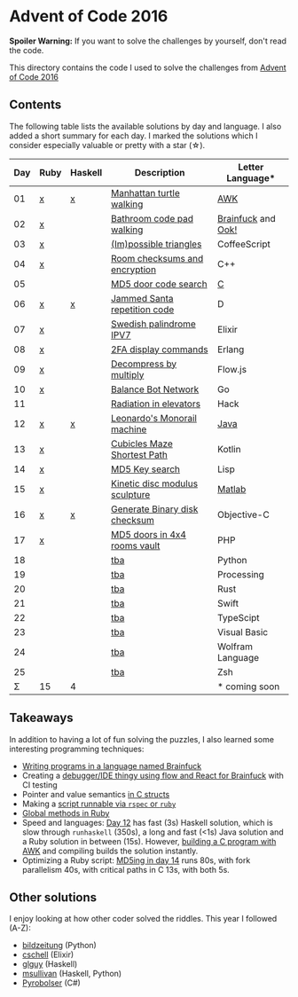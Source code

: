 Advent of Code 2016
===================

**Spoiler Warning:** If you want to solve the challenges by yourself, don't read the code.

This directory contains the code I used to solve the challenges from [Advent of Code 2016](http://adventofcode.com/2016)

Contents
--------

The following table lists the available solutions by day and language. I also
added a short summary for each day. I marked the solutions which I consider
especially valuable or pretty with a star (☆).

Day | Ruby      | Haskell   | Description                             | Letter Language*
----|-----------|-----------|-----------------------------------------|-----------------
01  | [x][rb01] | [x][hs01] | [Manhattan turtle walking][aoc01]       | [AWK](day01/main.awk)
02  | [x][rb02] |           | [Bathroom code pad walking][aoc02]      | [Brainfuck](day02/part1.bf) and [Ook!](day02/part1.ook)
03  | [x][rb03] |           | [(Im)possible triangles][aoc03]         | CoffeeScript
04  | [x][rb04] |           | [Room checksums and encryption][aoc04]  | C++
05  |           |           | [MD5 door code search][aoc05]           | [C](day05/main.c)
06  | [x][rb06] | [x][hs06] | [Jammed Santa repetition code][aoc06]   | D
07  | [x][rb07] |           | [Swedish palindrome IPV7][aoc07]        | Elixir
08  | [x][rb08] |           | [2FA display commands][aoc08]           | Erlang
09  | [x][rb09] |           | [Decompress by multiply][aoc09]         | Flow.js
10  | [x][rb10] |           | [Balance Bot Network][aoc10]            | Go
11  |           |           | [Radiation in elevators][aoc11]         | Hack
12  | [x][rb12] | [x][hs12] | [Leonardo's Monorail machine][aoc12]    | [Java](day12/Main.java)
13  | [x][rb13] |           | [Cubicles Maze Shortest Path][aoc13]    | Kotlin
14  | [x][rb14] |           | [MD5 Key search][aoc14]                 | Lisp
15  | [x][rb15] |           | [Kinetic disc modulus sculpture][aoc15] | [Matlab](day15/main.m)
16  | [x][rb16] | [x][hs16] | [Generate Binary disk checksum][aoc16]  | Objective-C
17  | [x][rb17] |           | [MD5 doors in 4x4 rooms vault][aoc17]   | PHP
18  |           |           | [tba][aoc18]                            | Python
19  |           |           | [tba][aoc19]                            | Processing
20  |           |           | [tba][aoc20]                            | Rust
21  |           |           | [tba][aoc21]                            | Swift
22  |           |           | [tba][aoc22]                            | TypeScipt
23  |           |           | [tba][aoc23]                            | Visual Basic
24  |           |           | [tba][aoc24]                            | Wolfram Language
25  |           |           | [tba][aoc25]                            | Zsh
Σ   |        15 |         4 |                                         | * coming soon

Takeaways
---------

In addition to having a lot of fun solving the puzzles, I also learned some interesting programming techniques:

* [Writing programs in a language named Brainfuck](day02/part1.bf)
* Creating a [debugger/IDE thingy using flow and React for Brainfuck](https://gitlab.com/bxt/brainfuck-debugger) with CI testing
* Pointer and value semantics [in C structs](day05/main.c)
* Making a [script runnable via `rspec` or `ruby`][rb07]
* [Global methods in Ruby](https://gist.github.com/bxt/b4da635da9aee12d6e7236147513e40f)
* Speed and languages: [Day 12](day12/) has fast (3s) Haskell solution, which is slow through `runhaskell` (350s), a long and fast (<1s) Java solution and a Ruby solution in between (15s). However, [building a C program with AWK](https://www.reddit.com/r/adventofcode/comments/5hus40/2016_day_12_solutions/db36od6/) and compiling builds the solution instantly.
* Optimizing a Ruby script: [MD5ing in day 14][rb14] runs 80s, with fork parallelism 40s, with critical paths in C 13s, with both 5s.

Other solutions
---------------

I enjoy looking at how other coder solved the riddles. This year I followed (A-Z):

* [bildzeitung](https://github.com/bildzeitung/2016adventofcode) (Python)
* [cschell](https://github.com/cschell/adventofcode/tree/master/2016) (Elixir)
* [glguy](https://github.com/glguy/advent2016) (Haskell)
* [msullivan](https://github.com/msullivan/advent-of-code/tree/master/2016) (Haskell, Python)
* [Pyrobolser](https://github.com/Pyrobolser/AdventOfCode2016/tree/master/AdventOfCode2016/Days) (C#)


 [aoc01]: http://adventofcode.com/2016/day/1
 [aoc02]: http://adventofcode.com/2016/day/2
 [aoc03]: http://adventofcode.com/2016/day/3
 [aoc04]: http://adventofcode.com/2016/day/4
 [aoc05]: http://adventofcode.com/2016/day/5
 [aoc06]: http://adventofcode.com/2016/day/6
 [aoc07]: http://adventofcode.com/2016/day/7
 [aoc08]: http://adventofcode.com/2016/day/8
 [aoc09]: http://adventofcode.com/2016/day/9
 [aoc10]: http://adventofcode.com/2016/day/10
 [aoc11]: http://adventofcode.com/2016/day/11
 [aoc12]: http://adventofcode.com/2016/day/12
 [aoc13]: http://adventofcode.com/2016/day/13
 [aoc14]: http://adventofcode.com/2016/day/14
 [aoc15]: http://adventofcode.com/2016/day/15
 [aoc16]: http://adventofcode.com/2016/day/16
 [aoc17]: http://adventofcode.com/2016/day/17
 [aoc18]: http://adventofcode.com/2016/day/18
 [aoc19]: http://adventofcode.com/2016/day/19
 [aoc20]: http://adventofcode.com/2016/day/20
 [aoc21]: http://adventofcode.com/2016/day/21
 [aoc22]: http://adventofcode.com/2016/day/22
 [aoc23]: http://adventofcode.com/2016/day/23
 [aoc24]: http://adventofcode.com/2016/day/24
 [aoc25]: http://adventofcode.com/2016/day/25
 [rb01]: day01/main.rb
 [rb02]: day02/main.rb
 [rb03]: day03/main.rb
 [rb04]: day04/main.rb
 [rb06]: day06/main.rb
 [rb07]: day07/main.rb
 [rb08]: day08/main.rb
 [rb09]: day09/main.rb
 [rb10]: day10/main.rb
 [rb12]: day12/main.rb
 [rb13]: day13/main.rb
 [rb14]: day14/main.rb
 [rb15]: day15/main.rb
 [rb16]: day16/main.rb
 [rb17]: day17/main.rb
 [hs01]: day01/main.hs
 [hs06]: day06/main.hs
 [hs12]: day12/main.hs
 [hs16]: day16/main.hs

